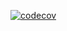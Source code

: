 [![codecov](https://codecov.io/github/ilario-pierbattista/parallel-phpunit-executor/graph/badge.svg?token=HWZJAdwnhX)](https://codecov.io/github/ilario-pierbattista/parallel-phpunit-executor)
